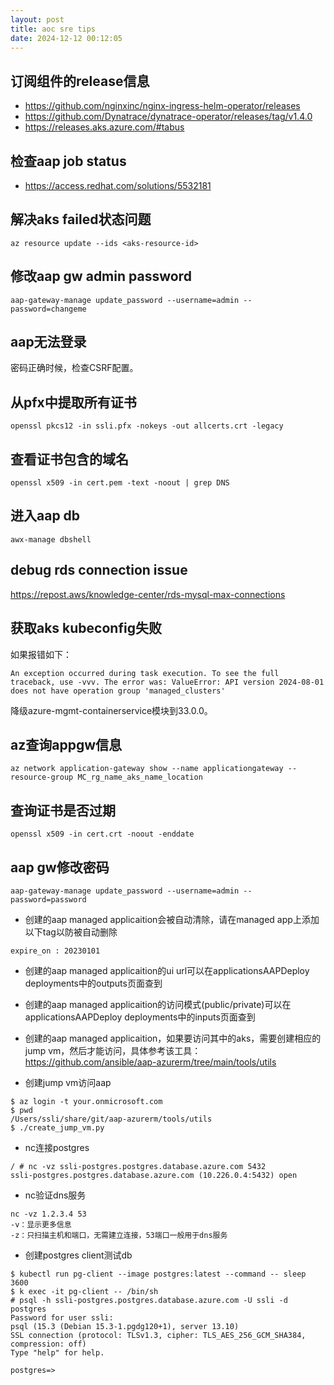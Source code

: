 ```yaml
---
layout: post
title: aoc sre tips
date: 2024-12-12 00:12:05
---
```


## 订阅组件的release信息

- https://github.com/nginxinc/nginx-ingress-helm-operator/releases
- https://github.com/Dynatrace/dynatrace-operator/releases/tag/v1.4.0
- https://releases.aks.azure.com/#tabus

## 检查aap job status

- https://access.redhat.com/solutions/5532181


## 解决aks failed状态问题

```
az resource update --ids <aks-resource-id>
```

## 修改aap gw admin password

```
aap-gateway-manage update_password --username=admin --password=changeme
```

## aap无法登录

密码正确时候，检查CSRF配置。

## 从pfx中提取所有证书

```
openssl pkcs12 -in ssli.pfx -nokeys -out allcerts.crt -legacy
```

## 查看证书包含的域名

```
openssl x509 -in cert.pem -text -noout | grep DNS
```

## 进入aap db

```
awx-manage dbshell
```

## debug rds connection issue

https://repost.aws/knowledge-center/rds-mysql-max-connections


## 获取aks kubeconfig失败

如果报错如下：
```
An exception occurred during task execution. To see the full traceback, use -vvv. The error was: ValueError: API version 2024-08-01 does not have operation group 'managed_clusters'
```
降级azure-mgmt-containerservice模块到33.0.0。

## az查询appgw信息

```
az network application-gateway show --name applicationgateway --resource-group MC_rg_name_aks_name_location
```

## 查询证书是否过期

```
openssl x509 -in cert.crt -noout -enddate
```

## aap gw修改密码

```
aap-gateway-manage update_password --username=admin --password=password
```

- 创建的aap managed applicaition会被自动清除，请在managed app上添加以下tag以防被自动删除

```
expire_on : 20230101
```

- 创建的aap managed applicaition的ui url可以在applicationsAAPDeploy deployments中的outputs页面查到

- 创建的aap managed applicaition的访问模式(public/private)可以在applicationsAAPDeploy deployments中的inputs页面查到

- 创建的aap managed applicaition，如果要访问其中的aks，需要创建相应的jump vm，然后才能访问，具体参考该工具：https://github.com/ansible/aap-azurerm/tree/main/tools/utils

- 创建jump vm访问aap

```
$ az login -t your.onmicrosoft.com
$ pwd
/Users/ssli/share/git/aap-azurerm/tools/utils
$ ./create_jump_vm.py
```

- nc连接postgres

```
/ # nc -vz ssli-postgres.postgres.database.azure.com 5432
ssli-postgres.postgres.database.azure.com (10.226.0.4:5432) open
```

- nc验证dns服务

```
nc -vz 1.2.3.4 53
-v：显示更多信息
-z：只扫描主机和端口，无需建立连接，53端口一般用于dns服务
```

- 创建postgres client测试db

```
$ kubectl run pg-client --image postgres:latest --command -- sleep 3600
$ k exec -it pg-client -- /bin/sh
# psql -h ssli-postgres.postgres.database.azure.com -U ssli -d postgres
Password for user ssli:
psql (15.3 (Debian 15.3-1.pgdg120+1), server 13.10)
SSL connection (protocol: TLSv1.3, cipher: TLS_AES_256_GCM_SHA384, compression: off)
Type "help" for help.

postgres=>
```
